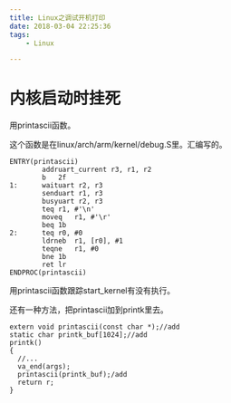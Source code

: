 ```yaml
---
title: Linux之调试开机打印
date: 2018-03-04 22:25:36
tags:
	- Linux

---
```




# 内核启动时挂死

用printascii函数。

这个函数是在linux/arch/arm/kernel/debug.S里。汇编写的。

```
ENTRY(printascii)
		addruart_current r3, r1, r2
		b	2f
1:		waituart r2, r3
		senduart r1, r3
		busyuart r2, r3
		teq	r1, #'\n'
		moveq	r1, #'\r'
		beq	1b
2:		teq	r0, #0
		ldrneb	r1, [r0], #1
		teqne	r1, #0
		bne	1b
		ret	lr
ENDPROC(printascii)
```

用printascii函数跟踪start_kernel有没有执行。

还有一种方法，把printascii加到printk里去。

```
extern void printascii(const char *);//add
static char printk_buf[1024];//add
printk()
{
  //...
  va_end(args);
  printascii(printk_buf);/add
  return r;
}
```

